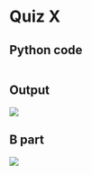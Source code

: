 # Quiz X
## Python code
```python

```

## Output
![](/Assets/qx.png)

## B part
![](/Assets/bpart/qx.png)